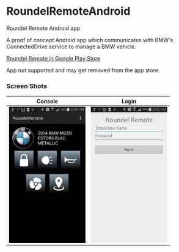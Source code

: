 # RoundelRemoteAndroid
Roundel Remote Android app

A proof of concept Android app which communicates with BMW's ConnectedDrive service to manage a BMW vehicle.  

[Roundel Remote in Google Play Store](https://play.google.com/store/apps/details?id=com.rsbauer.roundelremote) 

App not supported and may get removed from the app store.

### Screen Shots

Console | Login
--- | --- 
<img src="https://raw.githubusercontent.com/rsbauer/RoundelRemoteAndroid/master/images/console.png" width="200"> | <img src="https://raw.githubusercontent.com/rsbauer/RoundelRemoteAndroid/master/images/login.png" width="200">
